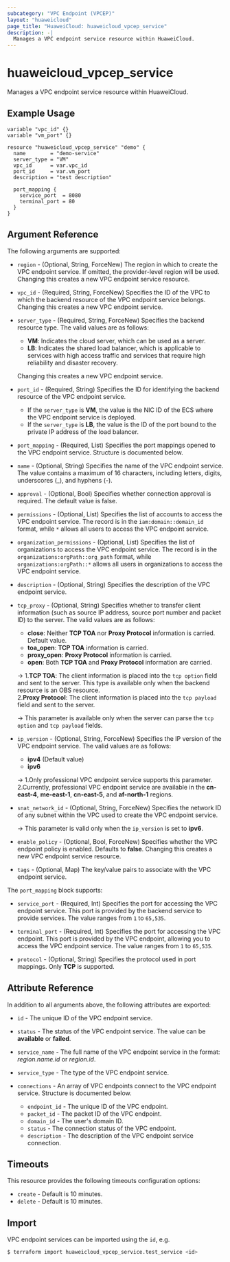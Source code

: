 ```yaml
---
subcategory: "VPC Endpoint (VPCEP)"
layout: "huaweicloud"
page_title: "HuaweiCloud: huaweicloud_vpcep_service"
description: -|
  Manages a VPC endpoint service resource within HuaweiCloud.
---
```


# huaweicloud_vpcep_service

Manages a VPC endpoint service resource within HuaweiCloud.

## Example Usage

```hcl
variable "vpc_id" {}
variable "vm_port" {}

resource "huaweicloud_vpcep_service" "demo" {
  name        = "demo-service"
  server_type = "VM"
  vpc_id      = var.vpc_id
  port_id     = var.vm_port
  description = "test description"

  port_mapping {
    service_port  = 8080
    terminal_port = 80
  }
}
```

## Argument Reference

The following arguments are supported:

* `region` - (Optional, String, ForceNew) The region in which to create the VPC endpoint service. If omitted, the
  provider-level region will be used. Changing this creates a new VPC endpoint service resource.

* `vpc_id` - (Required, String, ForceNew) Specifies the ID of the VPC to which the backend resource of the VPC endpoint
  service belongs. Changing this creates a new VPC endpoint service.

* `server_type` - (Required, String, ForceNew) Specifies the backend resource type. The valid values are as follows:
  + **VM**: Indicates the cloud server, which can be used as a server.
  + **LB**: Indicates the shared load balancer, which is applicable to services with high access traffic and services
    that require high reliability and disaster recovery.

  Changing this creates a new VPC endpoint service.

* `port_id` - (Required, String) Specifies the ID for identifying the backend resource of the VPC endpoint service.
  + If the `server_type` is **VM**, the value is the NIC ID of the ECS where the VPC endpoint service is deployed.
  + If the `server_type` is **LB**, the value is the ID of the port bound to the private IP address of the load
    balancer.

* `port_mapping` - (Required, List) Specifies the port mappings opened to the VPC endpoint service. Structure is
  documented below.

* `name` - (Optional, String) Specifies the name of the VPC endpoint service. The value contains a maximum of 16
  characters, including letters, digits, underscores (_), and hyphens (-).

* `approval` - (Optional, Bool) Specifies whether connection approval is required. The default value is false.

* `permissions` - (Optional, List) Specifies the list of accounts to access the VPC endpoint service.
  The record is in the `iam:domain::domain_id` format, while `*` allows all users to access the VPC endpoint service.

* `organization_permissions` - (Optional, List) Specifies the list of organizations to access the VPC endpoint service.
  The record is in the `organizations:orgPath::org_path` format, while `organizations:orgPath::*` allows all users in
  organizations to access the VPC endpoint service.

* `description` - (Optional, String) Specifies the description of the VPC endpoint service.

* `tcp_proxy` - (Optional, String) Specifies whether to transfer client information (such as source IP address,
  source port number and packet ID) to the server.
  The valid values are as follows:
  + **close**: Neither **TCP TOA** nor **Proxy Protocol** information is carried. Default value.
  + **toa_open**: **TCP TOA** information is carried.
  + **proxy_open**: **Proxy Protocol** information is carried.
  + **open**: Both **TCP TOA** and **Proxy Protocol** information are carried.

  -> 1.**TCP TOA**: The client information is placed into the `tcp option` field and sent to the server.
    This type is available only when the backend resource is an OBS resource.
  <br/>2.**Proxy Protocol**: The client information is placed into the `tcp payload` field and sent to the server.

  -> This parameter is available only when the server can parse the `tcp option` and `tcp payload` fields.

* `ip_version` - (Optional, String, ForceNew) Specifies the IP version of the VPC endpoint service.
  The valid values are as follows:
  + **ipv4** (Default value)
  + **ipv6**

  -> 1.Only professional VPC endpoint service supports this parameter.
    <br>2.Currently, professional VPC endpoint service are available in the **cn-east-4**, **me-east-1**,
    **cn-east-5**, and **af-north-1** regions.

* `snat_network_id` - (Optional, String, ForceNew) Specifies the network ID of any subnet within the VPC used to create
  the VPC endpoint service.

  -> This parameter is valid only when the `ip_version` is set to **ipv6**.

* `enable_policy` - (Optional, Bool, ForceNew) Specifies whether the VPC endpoint policy is enabled. Defaults to **false**.
  Changing this creates a new VPC endpoint service resource.

* `tags` - (Optional, Map) The key/value pairs to associate with the VPC endpoint service.

The `port_mapping` block supports:

* `service_port` - (Required, Int) Specifies the port for accessing the VPC endpoint service. This port is provided by
  the backend service to provide services. The value ranges from `1` to `65,535`.

* `terminal_port` - (Required, Int) Specifies the port for accessing the VPC endpoint. This port is provided by the VPC
  endpoint, allowing you to access the VPC endpoint service. The value ranges from `1` to `65,535`.

* `protocol` - (Optional, String) Specifies the protocol used in port mappings. Only **TCP** is supported.

## Attribute Reference

In addition to all arguments above, the following attributes are exported:

* `id` - The unique ID of the VPC endpoint service.

* `status` - The status of the VPC endpoint service. The value can be **available** or **failed**.

* `service_name` - The full name of the VPC endpoint service in the format: *region.name.id* or *region.id*.

* `service_type` - The type of the VPC endpoint service.

* `connections` - An array of VPC endpoints connect to the VPC endpoint service. Structure is documented below.
  + `endpoint_id` - The unique ID of the VPC endpoint.
  + `packet_id` - The packet ID of the VPC endpoint.
  + `domain_id` - The user's domain ID.
  + `status` - The connection status of the VPC endpoint.
  + `description` - The description of the VPC endpoint service connection.

## Timeouts

This resource provides the following timeouts configuration options:

* `create` - Default is 10 minutes.
* `delete` - Default is 10 minutes.

## Import

VPC endpoint services can be imported using the `id`, e.g.

```bash
$ terraform import huaweicloud_vpcep_service.test_service <id>
```
